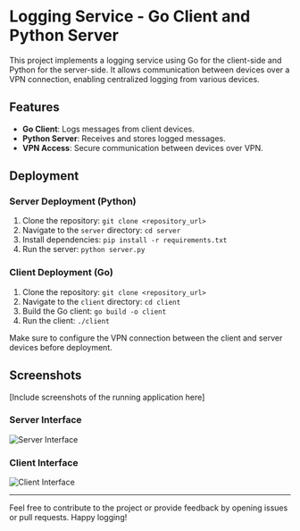 # Logging Service - Go Client and Python Server

This project implements a logging service using Go for the client-side and Python for the server-side. It allows communication between devices over a VPN connection, enabling centralized logging from various devices.

## Features
- **Go Client**: Logs messages from client devices.
- **Python Server**: Receives and stores logged messages.
- **VPN Access**: Secure communication between devices over VPN.

## Deployment

### Server Deployment (Python)

1. Clone the repository: `git clone <repository_url>`
2. Navigate to the `server` directory: `cd server`
3. Install dependencies: `pip install -r requirements.txt`
4. Run the server: `python server.py`

### Client Deployment (Go)

1. Clone the repository: `git clone <repository_url>`
2. Navigate to the `client` directory: `cd client`
3. Build the Go client: `go build -o client`
4. Run the client: `./client`

Make sure to configure the VPN connection between the client and server devices before deployment.

## Screenshots

[Include screenshots of the running application here]

### Server Interface

![Server Interface](server_interface.png)

### Client Interface

![Client Interface](client_interface.png)



---

Feel free to contribute to the project or provide feedback by opening issues or pull requests. Happy logging!
